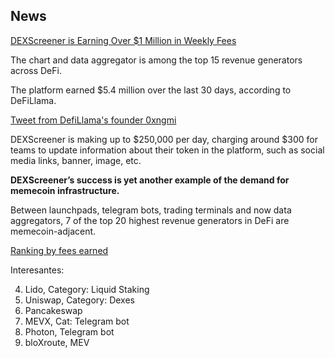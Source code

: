 ## News

[DEXScreener is Earning Over $1 Million in Weekly Fees](https://thedefiant.io/news/defi/dexscreener-is-earning-over-usd1-million-in-weekly-fees)

The chart and data aggregator is among the top 15 revenue generators across DeFi.

The platform earned $5.4 million over the last 30 days, according to DeFiLlama.

[Tweet from DefiLlama's founder 0xngmi](https://x.com/0xngmi/status/1824185697084801309)

DEXScreener is making up to $250,000 per day, charging around $300 for teams to update information about their token in the platform, such as social media links, banner, image, etc.

**DEXScreener’s success is yet another example of the demand for memecoin infrastructure.**

Between launchpads, telegram bots, trading terminals and now data aggregators, 7 of the top 20 highest revenue generators in DeFi are memecoin-adjacent.

[Ranking by fees earned](https://defillama.com/fees)

Interesantes:

4. Lido, Category: Liquid Staking
5. Uniswap, Category: Dexes
6. Pancakeswap
7. MEVX, Cat: Telegram bot
8. Photon, Telegram bot
9. bloXroute, MEV
